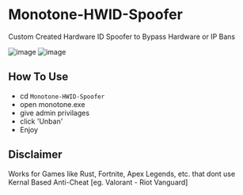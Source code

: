 # Monotone-HWID-Spoofer
Custom Created Hardware ID Spoofer to Bypass Hardware or IP Bans
<br>

![image](https://github.com/user-attachments/assets/3f8f9bc0-89ac-418f-a78d-cb5a902fc82c)
![image](https://github.com/user-attachments/assets/319edf09-ecf6-4e5f-a7a3-3488cf77919e)



## How To Use

* cd `Monotone-HWID-Spoofer`
* open monotone.exe
* give admin privilages
* click 'Unban'
* Enjoy

## Disclaimer
Works for Games like Rust, Fortnite, Apex Legends, etc. that dont use Kernal Based Anti-Cheat [eg. Valorant - Riot Vanguard]

